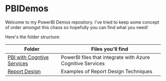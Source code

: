 # PBIDemos


Welcome to my PowerBI Demos repository.  I've tried to keep some concept of order amongst this chaos so hopefully you can find what you need!

Here's the folder structure:

|Folder|Files you'll find|
|------|------------------|
|[PBI with Cogntive Services](https://github.com/rosscouldrey/PBIDemos/tree/main/PBI%20with%20Cognitive%20Services)| PowerBI files that integrate with Azure Cognitive Services|
|[Report Design](https://github.com/rosscouldrey/PBIDemos/tree/main/Report%20Design)| Examples of Report Design Techniques|

